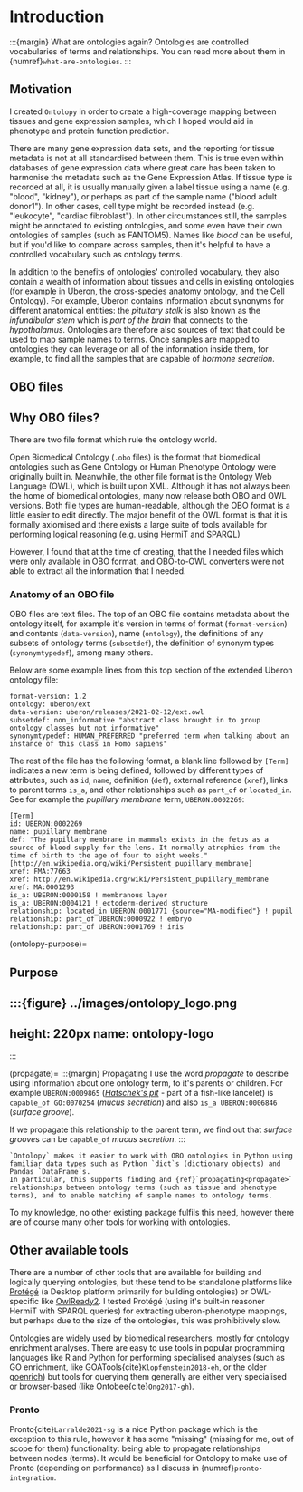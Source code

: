 # Introduction

:::{margin} What are ontologies again?
Ontologies are controlled vocabularies of terms and relationships. You can read more about them in {numref}`what-are-ontologies`.
:::

[//]: # (TODO: Make a Zenodo for ontolopy and reference it here)

## Motivation
I created `Ontolopy` in order to create a high-coverage mapping between tissues and gene expression samples, which I hoped would aid in phenotype and protein function prediction.

There are many gene expression data sets, and the reporting for tissue metadata is not at all standardised between them.
This is true even within databases of gene expression data where great care has been taken to harmonise the metadata such as the Gene Expression Atlas.
If tissue type is recorded at all, it is usually manually given a label tissue using a name (e.g. "blood", "kidney"), or perhaps as part of the sample name ("blood adult donor1"). 
In other cases, cell type might be recorded instead (e.g. "leukocyte", "cardiac fibroblast").
In other circumstances still, the samples might be annotated to existing ontologies, and some even have their own ontologies of samples (such as FANTOM5).
Names like *blood* can be useful, but if you'd like to compare across samples, then it's helpful to have a controlled vocabulary such as ontology terms.

In addition to the benefits of ontologies' controlled vocabulary, they also contain a wealth of information about tissues and cells in existing ontologies (for example in Uberon, the cross-species anatomy ontology, and the Cell Ontology). 
For example, Uberon contains information about synonyms for different anatomical entities: the *pituitary stalk* is also known as the *infundibular stem* which is *part of the brain* that connects to the *hypothalamus*. 
Ontologies are therefore also sources of text that could be used to map sample names to terms. 
Once samples are mapped to ontologies they can leverage on all of the information inside them, for example, to find all the samples that are capable of *hormone secretion*.

## OBO files
## Why OBO files?
There are two file format which rule the ontology world. 

[//]: # (TODO: Cite Hermit + sparql)
Open Biomedical Ontology (`.obo` files) is the format that biomedical ontologies such as Gene Ontology or Human Phenotype Ontology were originally built in.
Meanwhile, the other file format is the Ontology Web Language (OWL), which is built upon XML. 
Although it has not always been the home of biomedical ontologies, many now release both OBO and OWL versions. 
Both file types are human-readable, although the OBO format is a little easier to edit directly.
The major benefit of the OWL format is that it is formally axiomised and there exists a large suite of tools available for performing logical reasoning (e.g. using HermiT and SPARQL)

However, I found that at the time of creating, that the I needed files which were only available in OBO format, and OBO-to-OWL converters were not able to extract all the information that I needed. 

### Anatomy of an OBO file
[//]: # (TODO: write, excerpt of obo file here mention *terms* *relations* *attributes*)
[//]: # (TODO: Add TODOs from Ontolopy to milestone)
OBO files are text files. 
The top of an OBO file contains metadata about the ontology itself, for example it's version in terms of format (`format-version`) and contents (`data-version`), name (`ontology`), the definitions of any subsets of ontology terms (`subsetdef`), the definition of synonym types (`synonymtypedef`), among many others.

Below are some example lines from this top section of the extended Uberon ontology file:
```
format-version: 1.2
ontology: uberon/ext
data-version: uberon/releases/2021-02-12/ext.owl
subsetdef: non_informative "abstract class brought in to group ontology classes but not informative"
synonymtypedef: HUMAN_PREFERRED "preferred term when talking about an instance of this class in Homo sapiens"
```

The rest of the file has the following format, a blank line followed by `[Term]` indicates a new term is being defined, followed by different types of attributes, such as `id`, `name`, definition (`def`), external reference (`xref`), links to parent terms `is_a`, and other relationships such as `part_of` or `located_in`. 
See for example the *pupillary membrane* term, `UBERON:0002269`:
```
[Term]
id: UBERON:0002269
name: pupillary membrane
def: "The pupillary membrane in mammals exists in the fetus as a source of blood supply for the lens. It normally atrophies from the time of birth to the age of four to eight weeks." [http://en.wikipedia.org/wiki/Persistent_pupillary_membrane]
xref: FMA:77663
xref: http://en.wikipedia.org/wiki/Persistent_pupillary_membrane
xref: MA:0001293
is_a: UBERON:0000158 ! membranous layer
is_a: UBERON:0004121 ! ectoderm-derived structure
relationship: located_in UBERON:0001771 {source="MA-modified"} ! pupil
relationship: part_of UBERON:0000922 ! embryo
relationship: part_of UBERON:0001769 ! iris
```

(ontolopy-purpose)=
## Purpose

:::{figure} ../images/ontolopy_logo.png
---
height: 220px
name: ontolopy-logo
---

:::

(propagate)=
:::{margin} Propagating
I use the word *propagate* to describe using information about one ontology term, to it's parents or children.
For example `UBERON:0009865` (*[Hatschek's pit](http://en.wikipedia.org/wiki/Hatschek's_pit)* - part of a fish-like lancelet) is `capable_of GO:0070254` (*mucus secretion*) and also `is_a UBERON:0006846` (*surface groove*).

If we propagate this relationship to the parent term, we find out that *surface groove*s can be `capable_of` *mucus secretion*.
:::

```{admonition} Purpose statement
`Ontolopy` makes it easier to work with OBO ontologies in Python using familiar data types such as Python `dict`s (dictionary objects) and Pandas `DataFrame`s.
In particular, this supports finding and {ref}`propagating<propagate>` relationships between ontology terms (such as tissue and phenotype terms), and to enable matching of sample names to ontology terms.
```

To my knowledge, no other existing package fulfils this need, however there are of course many other tools for working with ontologies.

## Other available tools
There are a number of other tools that are available for building and logically querying ontologies, but these tend to be standalone platforms like [Protégé](https://protege.stanford.edu/) (a Desktop platform primarily for building ontologies) or OWL-specific like [OwlReady2](https://owlready2.readthedocs.io/en/latest/intro.html). 
I tested Protégé (using it's built-in reasoner HermiT with SPARQL queries) for extracting uberon-phenotype mappings, but perhaps due to the size of the ontologies, this was prohibitively slow.

Ontologies are widely used by biomedical researchers, mostly for ontology enrichment analyses. 
There are easy to use tools in popular programming languages like R and Python for performing specialised analyses (such as GO enrichment, like GOATools{cite}`Klopfenstein2018-eh`, or the older [goenrich](https://github.com/jdrudolph/goenrich)) but tools for querying them generally are either very specialised or browser-based (like Ontobee{cite}`Ong2017-gh`).

### Pronto
Pronto{cite}`Larralde2021-sg` is a nice Python package which is the exception to this rule, however it has some "missing" (missing for me, out of scope for them) functionality: being able to propagate relationships between nodes (terms).
It would be beneficial for Ontolopy to make use of Pronto (depending on performance) as I discuss in {numref}`pronto-integration`.